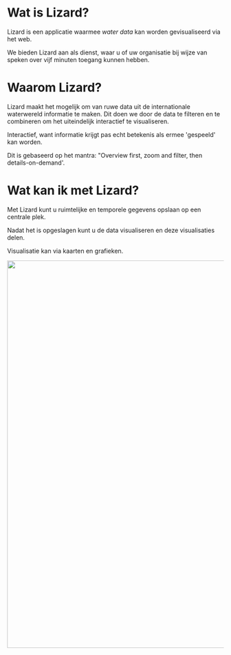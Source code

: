# Wat is Lizard? #

Lizard is een applicatie waarmee *water data* kan worden gevisualiseerd via het web.

We bieden Lizard aan als dienst, waar u of uw organisatie bij wijze van speken over vijf minuten toegang kunnen hebben.


# Waarom Lizard? #

Lizard maakt het mogelijk om van ruwe data uit de internationale waterwereld informatie te maken.
Dit doen we door de data te filteren en te combineren om het uiteindelijk interactief te visualiseren.

Interactief, want informatie krijgt pas echt betekenis als ermee 'gespeeld' kan worden.

Dit is gebaseerd op het mantra: "Overview first, zoom and filter, then details-on-demand'.


# Wat kan ik met Lizard? #

Met Lizard kunt u ruimtelijke en temporele gegevens opslaan op een centrale plek.

Nadat het is opgeslagen kunt u de data visualiseren en deze visualisaties delen.

Visualisatie kan via kaarten en grafieken.

<img src="https://dl.dropboxusercontent.com/u/135100/Screen%20Shot%202013-08-15%20at%203.56.41%20PM.png" width="900px">

 
